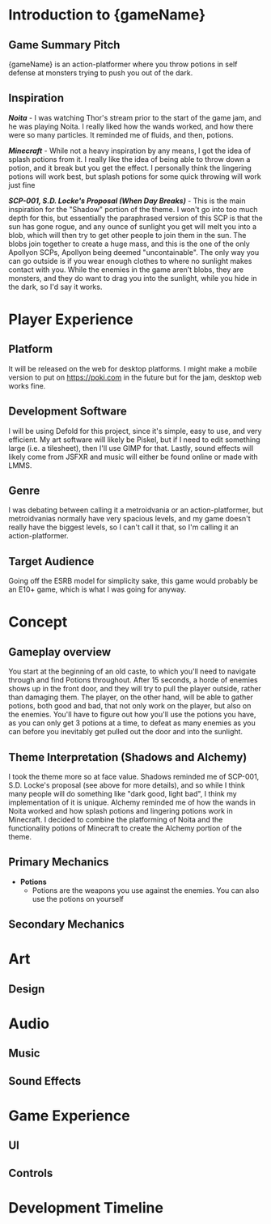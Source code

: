 # Introduction to {gameName}

## Game Summary Pitch
{gameName} is an action-platformer where you throw potions in self defense at monsters trying to push you out of the dark. 
## Inspiration
***Noita*** - I was watching Thor's stream prior to the start of the game jam, and he was playing Noita. I really liked how the wands worked, and how there were so many particles. It reminded me of fluids, and then, potions.

***Minecraft*** - While not a heavy inspiration by any means, I got the idea of splash potions from it. I really like the idea of being able to throw down a potion, and it break but you get the effect. I personally think the lingering potions will work best, but splash potions for some quick throwing will work just fine

***SCP-001, S.D. Locke's Proposal (When Day Breaks)*** - This is the main inspiration for the "Shadow" portion of the theme. I won't go into too much depth for this, but essentially the paraphrased version of this SCP is that the sun has gone rogue, and any ounce of sunlight you get will melt you into a blob, which will then try to get other people to join them in the sun. The blobs join together to create a huge mass, and this is the one of the only Apollyon SCPs, Apollyon being deemed "uncontainable". The only way you can go outside is if you wear enough clothes to where no sunlight makes contact with you. While the enemies in the game aren't blobs, they are monsters, and they do want to drag you into the sunlight, while you hide in the dark, so I'd say it works. 
# Player Experience

## Platform 
It will be released on the web for desktop platforms. I might make a mobile version to put on https://poki.com in the future but for the jam, desktop web works fine.
## Development Software
I will be using Defold for this project, since it's simple, easy to use, and very efficient.
My art software will likely be Piskel, but if I need to edit something large (i.e. a tilesheet), then I'll use GIMP for that. Lastly, sound effects will likely come from JSFXR and music will either be found online or made with LMMS.
## Genre
I was debating between calling it a metroidvania or an action-platformer, but metroidvanias normally have very spacious levels, and my game doesn't really have the biggest levels, so I can't call it that, so I'm calling it an action-platformer.
## Target Audience
Going off the ESRB model for simplicity sake, this game would probably be an E10+ game, which is what I was going for anyway.
# Concept

## Gameplay overview
You start at the beginning of an old caste, to which you'll need to navigate through and find Potions throughout. After 15 seconds, a horde of enemies shows up in the front door, and they will try to pull the player outside, rather than damaging them. The player, on the other hand, will be able to gather potions, both good and bad, that not only work on the player, but also on the enemies. You'll have to figure out how you'll use the potions you have, as you can only get 3 potions at a time, to defeat as many enemies as you can before you inevitably get pulled out the door and into the sunlight. 
## Theme Interpretation (Shadows and Alchemy)
I took the theme more so at face value. Shadows reminded me of SCP-001, S.D. Locke's proposal (see above for more details), and so while I think many people will do something like "dark good, light bad", I think my implementation of it is unique. Alchemy reminded me of how the wands in Noita worked and how splash potions and lingering potions work in Minecraft. I decided to combine the platforming of Noita and the functionality potions of Minecraft to create the Alchemy portion of the theme.
## Primary Mechanics
- **Potions**
	- Potions are the weapons you use against the enemies. You can also use the potions on yourself

## Secondary Mechanics

# Art

## Design

# Audio

## Music

## Sound Effects

# Game Experience

## UI

## Controls

# Development Timeline
